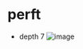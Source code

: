 # perft
- depth 7
![image](https://github.com/FireFather/perft/assets/3767526/2888897b-968b-42d2-8e51-1815e5db1b0f)
